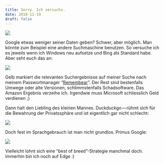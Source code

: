 ```yaml
---
title: Sorry. Ich versuchs.
date: 2018-11-19
draft: false
---
```

![](https://cdn-images-1.medium.com/max/800/1*TYNFhkgtHSCpVgXo-sEAPg.png)

Google etwas weniger seiner Daten geben? Schwer, aber möglich. Man könnte zum Beispiel eine andere Suchmaschine benutzen. So versuche ich es jeweils wenn ich Windows neu aufsetze und Bing als Standard habe. Aber seht euch das an:

![](https://cdn-images-1.medium.com/max/800/1*dYMNcdkZeW_N50zxcoGIHQ.png)

Gelb markiert die relevanten Suchergebnisse auf meiner Suche nach meinem Passwortmanager “[Remembear](https://www.remembear.com/)”. Der Rest sind bestenfalls Umwege oder alte Versionen, schlimmstenfalls Schadsoftware. Das Amazon Ergebnis verzeihe ich. Irgendwie muss Microsoft schliesslich Geld verdienen ;)

Dann halt den Liebling des kleinen Mannes. Duckduckgo — rühmt sich für die Bewahrung der Privatssphäre und ist eigentlich gar nicht schlecht:

![](https://cdn-images-1.medium.com/max/800/1*c_XH3CDtU1XwotYnNM6W2A.png)

Doch fest im Sprachgebrauch ist man nicht grundlos. Primus Google:

![](https://cdn-images-1.medium.com/max/800/1*eXufmTJ32IyoUwI3bqMfow.png)

Vielleicht lohnt sich eine “best of breed”-Strategie manchmal doch. Immerhin bin ich noch auf Edge :)